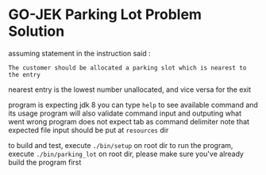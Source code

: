 # GO-JEK Parking Lot Problem Solution

assuming statement in the instruction said :
 
`The customer should be allocated a parking slot which is nearest to the entry`

nearest entry is the lowest number unallocated, and vice versa for the exit

program is expecting jdk 8
you can type `help` to see available command and its usage
program will also validate command input and outputing what went wrong
program does not expect tab as command delimiter
note that expected file input should be put at `resources` dir

to build and test, execute `./bin/setup` on root dir
to run the program, execute `./bin/parking_lot` on root dir, please make sure you've already build the program first
